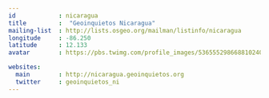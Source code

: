 ```yaml
---
id            : nicaragua
title         :  "Geoinquietos Nicaragua"
mailing-list  : http://lists.osgeo.org/mailman/listinfo/nicaragua
longitude     : -86.250
latitude      : 12.133
avatar        : https://pbs.twimg.com/profile_images/536555298668810240/B1vQC_hJ.png

websites:
  main        : http://nicaragua.geoinquietos.org
  twitter     : geoinquietos_ni
---
```

